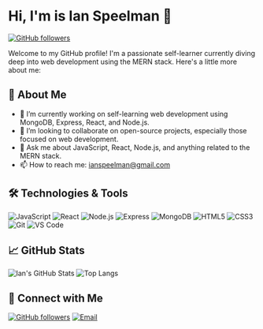 # Hi, I'm is Ian Speelman 👋

[![GitHub followers](https://img.shields.io/github/followers/ianspeelman?label=Follow&style=social)](https://github.com/ianspeelman)

Welcome to my GitHub profile! I'm a passionate self-learner currently diving deep into web development using the MERN stack. Here's a little more about me:

## 🚀 About Me

- 🔭 I’m currently working on self-learning web development using MongoDB, Express, React, and Node.js.
- 👯 I’m looking to collaborate on open-source projects, especially those focused on web development.
- 💬 Ask me about JavaScript, React, Node.js, and anything related to the MERN stack.
- 📫 How to reach me: ianspeelman@gmail.com

## 🛠️ Technologies & Tools

![JavaScript](https://img.shields.io/badge/-JavaScript-333?style=flat&logo=javascript)
![React](https://img.shields.io/badge/-React-333?style=flat&logo=react)
![Node.js](https://img.shields.io/badge/-Node.js-333?style=flat&logo=node.js)
![Express](https://img.shields.io/badge/-Express-333?style=flat&logo=express)
![MongoDB](https://img.shields.io/badge/-MongoDB-333?style=flat&logo=mongodb)
![HTML5](https://img.shields.io/badge/-HTML5-333?style=flat&logo=html5)
![CSS3](https://img.shields.io/badge/-CSS3-333?style=flat&logo=css3)
![Git](https://img.shields.io/badge/-Git-333?style=flat&logo=git)
![VS Code](https://img.shields.io/badge/-VS%20Code-333?style=flat&logo=visual-studio-code)

## 📈 GitHub Stats

![Ian's GitHub Stats](https://github-readme-stats.vercel.app/api?username=ianspeelman&show_icons=true&hide_border=true&count_private=true&theme=radical)
![Top Langs](https://github-readme-stats.vercel.app/api/top-langs/?username=ianspeelman&layout=compact&theme=radical)

## 🤝 Connect with Me

[![GitHub followers](https://img.shields.io/github/followers/ianspeelman?label=Follow&style=social)](https://github.com/ianspeelman)
[![Email](https://img.shields.io/badge/Email-ianspeelman@gmail.com-red)](mailto:ianspeelman@gmail.com)
